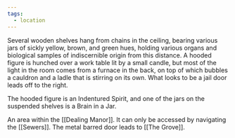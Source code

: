```yaml
---
tags:
  - location
---
```

Several wooden shelves hang from chains in the ceiling, bearing various jars of sickly yellow, brown, and green hues, holding various organs and biological samples of indiscernible origin from this distance. A hooded figure is hunched over a work table lit by a small candle, but most of the light in the room comes from a furnace in the back, on top of which bubbles a cauldron and a ladle that is stirring on its own. What looks to be a jail door leads off to the right.

The hooded figure is an Indentured Spirit, and one of the jars on the suspended shelves is a Brain in a Jar.

An area within the [[Dealing Manor]]. It can only be accessed by navigating the [[Sewers]]. The metal barred door leads to [[The Grove]].